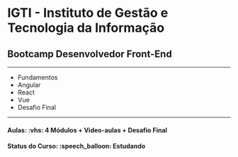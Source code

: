 <h1>IGTI - Instituto de Gestão e Tecnologia da Informação</h1> 

<h2>Bootcamp Desenvolvedor Front-End</h2>

<hr>

<ul>
  <li>Fundamentos</li>
  <li>Angular</li>
  <li>React</li>
  <li>Vue</li>
  <li>Desafio Final</li>
</ul>

<hr/>

<h4><b>Aulas:</b> :vhs: 4 Módulos + Video-aulas + Desafio Final</h4>
<h4><b>Status do Curso:</b> :speech_balloon: Estudando</h4>

